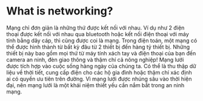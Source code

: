# What is networking?
Mạng chỉ đơn giản là những thứ được kết nối với nhau. Ví dụ như 2 điện thoại được kết nối với nhau qua bluetooth hoặc kết nối điện thoại với máy tính bằng dây cáp, thì cũng được coi là mạng.
Trong điện toán, một mạng có thể được hình thành từ bất kỳ đâu từ 2 thiết bị đến hàng tỷ thiết bị. Những thiết bị này bao gồm mọi thứ từ máy tính xách tay và điện thoại của bạn đến camera an ninh, đèn giao thông và thậm chí cả nông nghiệp!
Mạng lưới được tích hợp vào cuộc sống hàng ngày của chúng ta. Có thể là thu thập dữ liệu về thời tiết, cung cấp điện cho các hộ gia đình hoặc thậm chí xác định ai có quyền ưu tiên trên đường. Vì mạng lưới được nhúng sâu vào thời hiện đại, nên mạng lưới là một khái niệm thiết yếu cần nắm bắt trong an ninh mạng.
